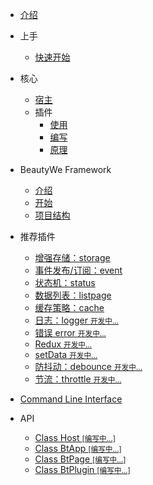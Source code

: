 
- [介绍](README.md)
- 上手

    - [快速开始](contents/quick-start.md)

- 核心

    - [宿主](contents/core/the-host.md)
    - 插件
        - [使用](contents/core/plugin/use.md)
        - [编写](contents/core/plugin/write.md)
        - [原理](contents/core/plugin/how-to-work.md)

- BeautyWe Framework

    - [介绍](contents/framework/introduce.md)
    - [开始](contents/framework/start.md)
    - [项目结构](contents/framework/structure.md)

- 推荐插件

    - [增强存储：storage](http://npm.qima-inc.com/package/@youzan/beautywe-plugin-storage)
    - [事件发布/订阅：event](http://npm.qima-inc.com/package/@youzan/beautywe-plugin-event)
    - [状态机：status](http://npm.qima-inc.com/package/@youzan/beautywe-plugin-status)
    - [数据列表：listpage](http://npm.qima-inc.com/package/@youzan/beautywe-plugin-listpage)
    - [缓存策略：cache](http://npm.qima-inc.com/package/@youzan/beautywe-plugin-cache)
    - [日志：logger <small>开发中...</small>]()
    - [错误 error <small>开发中...</small>]()
    - [Redux <small>开发中...</small>]()
    - [setData <small>开发中...</small>]()
    - [防抖动：debounce <small>开发中...</small>]()
    - [节流：throttle <small>开发中...</small>]()

- [Command Line Interface](contents/cli.md)

- API

    - [Class Host <small>[编写中...]</small>]()
    - [Class BtApp <small>[编写中...]</small>]()
    - [Class BtPage <small>[编写中...]</small>]()
    - [Class BtPlugin <small>[编写中...]</small>]()

